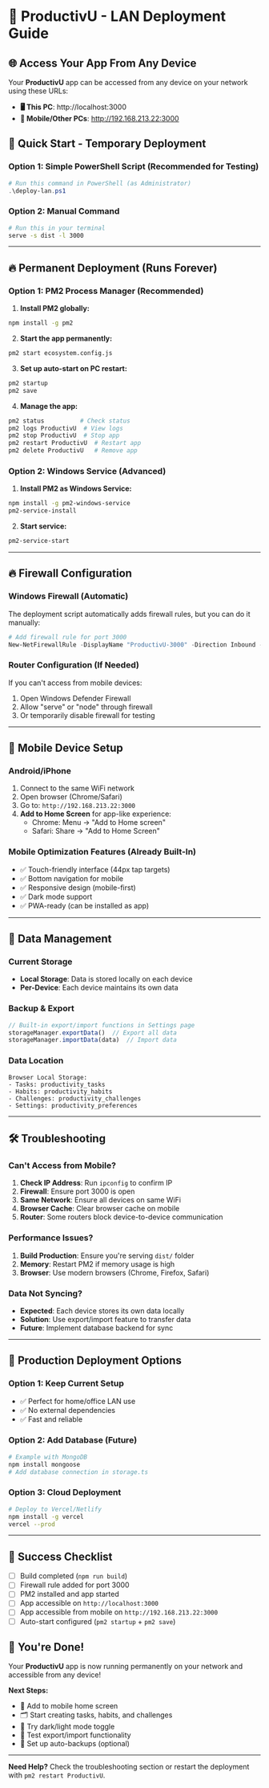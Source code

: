 # 🚀 ProductivU - LAN Deployment Guide

## 🌐 Access Your App From Any Device

Your **ProductivU** app can be accessed from any device on your network using these URLs:

- **🖥️ This PC**: http://localhost:3000
- **📱 Mobile/Other PCs**: http://192.168.213.22:3000

## 🚀 Quick Start - Temporary Deployment

### Option 1: Simple PowerShell Script (Recommended for Testing)

```powershell
# Run this command in PowerShell (as Administrator)
.\deploy-lan.ps1
```

### Option 2: Manual Command
```bash
# Run this in your terminal
serve -s dist -l 3000
```

---

## 🔥 Permanent Deployment (Runs Forever)

### Option 1: PM2 Process Manager (Recommended)

1. **Install PM2 globally:**
```bash
npm install -g pm2
```

2. **Start the app permanently:**
```bash
pm2 start ecosystem.config.js
```

3. **Set up auto-start on PC restart:**
```bash
pm2 startup
pm2 save
```

4. **Manage the app:**
```bash
pm2 status          # Check status
pm2 logs ProductivU  # View logs
pm2 stop ProductivU  # Stop app
pm2 restart ProductivU  # Restart app
pm2 delete ProductivU   # Remove app
```

### Option 2: Windows Service (Advanced)

1. **Install PM2 as Windows Service:**
```bash
npm install -g pm2-windows-service
pm2-service-install
```

2. **Start service:**
```bash
pm2-service-start
```

---

## 🔥 Firewall Configuration

### Windows Firewall (Automatic)
The deployment script automatically adds firewall rules, but you can do it manually:

```powershell
# Add firewall rule for port 3000
New-NetFirewallRule -DisplayName "ProductivU-3000" -Direction Inbound -Protocol TCP -LocalPort 3000 -Action Allow
```

### Router Configuration (If Needed)
If you can't access from mobile devices:
1. Open Windows Defender Firewall
2. Allow "serve" or "node" through firewall
3. Or temporarily disable firewall for testing

---

## 📱 Mobile Device Setup

### Android/iPhone
1. Connect to the same WiFi network
2. Open browser (Chrome/Safari)
3. Go to: `http://192.168.213.22:3000`
4. **Add to Home Screen** for app-like experience:
   - Chrome: Menu → "Add to Home screen"
   - Safari: Share → "Add to Home Screen"

### Mobile Optimization Features (Already Built-In)
- ✅ Touch-friendly interface (44px tap targets)
- ✅ Bottom navigation for mobile
- ✅ Responsive design (mobile-first)
- ✅ Dark mode support
- ✅ PWA-ready (can be installed as app)

---

## 💾 Data Management

### Current Storage
- **Local Storage**: Data is stored locally on each device
- **Per-Device**: Each device maintains its own data

### Backup & Export
```javascript
// Built-in export/import functions in Settings page
storageManager.exportData()  // Export all data
storageManager.importData(data)  // Import data
```

### Data Location
```
Browser Local Storage:
- Tasks: productivity_tasks
- Habits: productivity_habits  
- Challenges: productivity_challenges
- Settings: productivity_preferences
```

---

## 🛠️ Troubleshooting

### Can't Access from Mobile?
1. **Check IP Address**: Run `ipconfig` to confirm IP
2. **Firewall**: Ensure port 3000 is open
3. **Same Network**: Ensure all devices on same WiFi
4. **Browser Cache**: Clear browser cache on mobile
5. **Router**: Some routers block device-to-device communication

### Performance Issues?
1. **Build Production**: Ensure you're serving `dist/` folder
2. **Memory**: Restart PM2 if memory usage is high
3. **Browser**: Use modern browsers (Chrome, Firefox, Safari)

### Data Not Syncing?
- **Expected**: Each device stores its own data locally
- **Solution**: Use export/import feature to transfer data
- **Future**: Implement database backend for sync

---

## 🚀 Production Deployment Options

### Option 1: Keep Current Setup
- ✅ Perfect for home/office LAN use
- ✅ No external dependencies
- ✅ Fast and reliable

### Option 2: Add Database (Future)
```bash
# Example with MongoDB
npm install mongoose
# Add database connection in storage.ts
```

### Option 3: Cloud Deployment
```bash
# Deploy to Vercel/Netlify
npm install -g vercel
vercel --prod
```

---

## 🎯 Success Checklist

- [ ] Build completed (`npm run build`)
- [ ] Firewall rule added for port 3000
- [ ] PM2 installed and app started
- [ ] App accessible on `http://localhost:3000`
- [ ] App accessible from mobile on `http://192.168.213.22:3000`
- [ ] Auto-start configured (`pm2 startup` + `pm2 save`)

## 🎉 You're Done!

Your **ProductivU** app is now running permanently on your network and accessible from any device! 

**Next Steps:**
- 📱 Add to mobile home screen
- 🗂️ Start creating tasks, habits, and challenges  
- 🌙 Try dark/light mode toggle
- 💾 Test export/import functionality
- 🔄 Set up auto-backups (optional)

---

**Need Help?** Check the troubleshooting section or restart the deployment with `pm2 restart ProductivU`.
